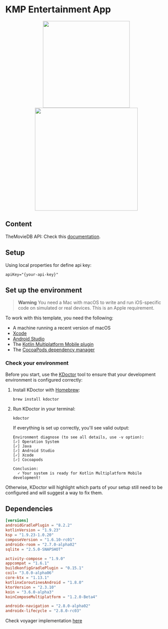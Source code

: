 # KMP Entertainment App

[//]: # (Screenshot)
<p align="center">
  <img width="270" src="https://github.com/santimattius/kmp-entertainment-app/blob/feature/precompose-navigation/screenshots/kmp-android.png?raw=true"/>
  <img width="320" src="https://github.com/santimattius/kmp-entertainment-app/blob/feature/precompose-navigation/screenshots/kmp-ios.png?raw=true"/>
</p>

## Content

TheMovieDB API: Check this [documentation](https://www.themoviedb.org/documentation/api).

## Setup

Using local properties for define api key:

```properties
apiKey="{your-api-key}"
```

## Set up the environment

> **Warning**
> You need a Mac with macOS to write and run iOS-specific code on simulated or real devices.
> This is an Apple requirement.

To work with this template, you need the following:

* A machine running a recent version of macOS
* [Xcode](https://apps.apple.com/us/app/xcode/id497799835)
* [Android Studio](https://developer.android.com/studio)
* The [Kotlin Multiplatform Mobile plugin](https://plugins.jetbrains.com/plugin/14936-kotlin-multiplatform-mobile)
* The [CocoaPods dependency manager](https://kotlinlang.org/docs/native-cocoapods.html)

### Check your environment

Before you start, use the [KDoctor](https://github.com/Kotlin/kdoctor) tool to ensure that your development environment is configured correctly:

1. Install KDoctor with [Homebrew](https://brew.sh/):

    ```text
    brew install kdoctor
    ```

2. Run KDoctor in your terminal:

    ```text
    kdoctor
    ```

   If everything is set up correctly, you'll see valid output:

   ```text
   Environment diagnose (to see all details, use -v option):
   [✓] Operation System
   [✓] Java
   [✓] Android Studio
   [✓] Xcode
   [✓] Cocoapods
   
   Conclusion:
     ✓ Your system is ready for Kotlin Multiplatform Mobile development!
   ```

Otherwise, KDoctor will highlight which parts of your setup still need to be configured and will suggest a way to fix them.

## Dependencies
```toml
[versions]
androidGradlePlugin = "8.2.2"
kotlinVersion = "1.9.23"
ksp = "1.9.23-1.0.20"
composeVersion = "1.6.10-rc01"
androidx-room = "2.7.0-alpha02"
sqlite = "2.5.0-SNAPSHOT"

activity-compose = "1.9.0"
appcompat = "1.6.1"
buildkonfigGradlePlugin = "0.15.1"
coil= "3.0.0-alpha06"
core-ktx = "1.13.1"
kotlinxCoroutinesAndroid = "1.8.0"
ktorVersion = "2.3.10"
koin = "3.6.0-alpha3"
koinComposeMultiplatform = "1.2.0-Beta4"

androidx-navigation = "2.8.0-alpha02"
androidx-lifecycle = "2.8.0-rc03"
```

Check voyager implementation [here](https://github.com/santimattius/kmp-entertainment-app/tree/feature/voyager)
